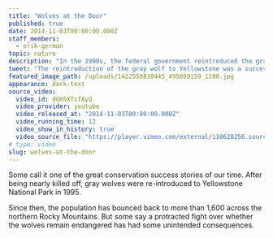 ```yaml
---
title: "Wolves at the Door"
published: true
date: 2014-11-03T00:00:00.000Z
staff_members:
  - erik-german
topic: nature
description: "In the 1990s, the federal government reintroduced the gray wolf to Yellowstone National Park. It was considered a big success. And that’s when the real fight began."
tweet: "The reintroduction of the gray wolf to Yellowstone was a success. And that’s when the trouble began"
featured_image_path: /uploads/1422558810445_495059159_1280.jpg
appearance: dark-text
source_video:
  video_id: dGHSXTsf8yQ
  video_provider: youtube
  video_released_at: "2014-11-03T00:00:00.000Z"
  video_running_time: 12
  video_show_in_history: true
  video_source_file: "https://player.vimeo.com/external/110628256.source.mov?s=bacf53b958d0cf2355161f0df3942dd5&profile_id=0&download=1"
# type: video
slug: wolves-at-the-door
---
```


Some call it one of the great conservation success stories of our time. After being nearly killed off, gray wolves were re-introduced to Yellowstone National Park in 1995.

Since then, the population has bounced back to more than 1,600 across the northern Rocky Mountains. But some say a protracted fight over whether the wolves remain endangered has had some unintended consequences.

